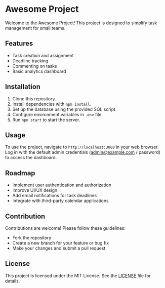 # Awesome Project

Welcome to the Awesome Project! This project is designed to simplify task management for small teams.

## Features

- Task creation and assignment
- Deadline tracking
- Commenting on tasks
- Basic analytics dashboard

## Installation

1. Clone this repository.
2. Install dependencies with `npm install`.
3. Set up the database using the provided SQL script.
4. Configure environment variables in `.env` file.
5. Run `npm start` to start the server.

## Usage

To use the project, navigate to `http://localhost:3000` in your web browser. Log in with the default admin credentials (admin@example.com / password) to access the dashboard.

## Roadmap

- Implement user authentication and authorization
- Improve UI/UX design
- Add email notifications for task deadlines
- Integrate with third-party calendar applications

## Contribution

Contributions are welcome! Please follow these guidelines:
- Fork the repository
- Create a new branch for your feature or bug fix
- Make your changes and submit a pull request

## License

This project is licensed under the MIT License. See the [LICENSE](LICENSE) file for details.
